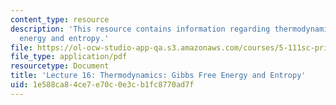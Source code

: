 ```yaml
---
content_type: resource
description: 'This resource contains information regarding thermodynamics: Gibbs free
  energy and entropy.'
file: https://ol-ocw-studio-app-qa.s3.amazonaws.com/courses/5-111sc-principles-of-chemical-science-fall-2014/1e588ca84ce7e70c0e3cb1fc8770ad7f_MIT5_111F14_Lec16.pdf
file_type: application/pdf
resourcetype: Document
title: 'Lecture 16: Thermodynamics: Gibbs Free Energy and Entropy'
uid: 1e588ca8-4ce7-e70c-0e3c-b1fc8770ad7f
---
```

